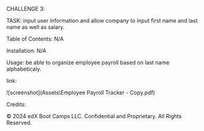 CHALLENGE 3:


TASK: input user information and allow company to input first name and last name as well as salary.

Table of Contents: N/A

Installation: N/A

Usage: be able to organize employee payroll based on last name alphabeticaly.

link: 

![screenshot](Assets\Employee Payroll Tracker - Copy.pdf)

Credits:

© 2024 edX Boot Camps LLC. Confidential and Proprietary. All Rights Reserved.